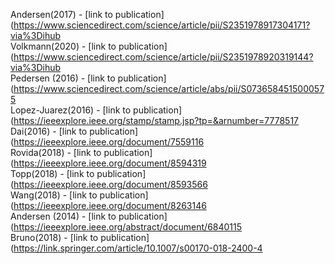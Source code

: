 Andersen(2017) - [link to publication](https://www.sciencedirect.com/science/article/pii/S2351978917304171?via%3Dihub<br />
Volkmann(2020) - [link to publication](https://www.sciencedirect.com/science/article/pii/S2351978920319144?via%3Dihub<br />
Pedersen (2016) - [link to publication](https://www.sciencedirect.com/science/article/abs/pii/S0736584515000575 <br />
Lopez-Juarez(2016) - [link to publication](https://ieeexplore.ieee.org/stamp/stamp.jsp?tp=&arnumber=7778517<br />
Dai(2016) - [link to publication](https://ieeexplore.ieee.org/document/7559116<br />
Rovida(2018) - [link to publication](https://ieeexplore.ieee.org/document/8594319<br />
Topp(2018) - [link to publication](https://ieeexplore.ieee.org/document/8593566<br />
Wang(2018) - [link to publication](https://ieeexplore.ieee.org/document/8263146<br />
Andersen (2014) - [link to publication](https://ieeexplore.ieee.org/abstract/document/6840115<br />
Bruno(2018) - [link to publication](https://link.springer.com/article/10.1007/s00170-018-2400-4<br />
